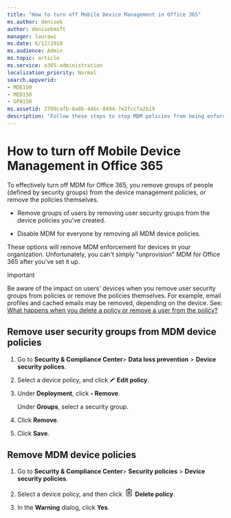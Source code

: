 ```yaml
---
title: "How to turn off Mobile Device Management in Office 365"
ms.author: deniseb
author: denisebmsft
manager: laurawi
ms.date: 6/12/2018
ms.audience: Admin
ms.topic: article
ms.service: o365-administration
localization_priority: Normal
search.appverid:
- MOE150
- MED150
- GPA150
ms.assetid: 2709cafb-0a8b-44bc-8494-7e2fccfa2b19
description: "Follow these steps to stop MDM policies from being enforced for mobile devices in your Office 365 organization."
---
```


# How to turn off Mobile Device Management in Office 365

To effectively turn off MDM for Office 365, you remove groups of people (defined by security groups) from the device management policies, or remove the policies themselves. 
  
- Remove groups of users by removing user security groups from the device policies you've created. 
    
- Disable MDM for everyone by removing all MDM device policies. 
    
These options will remove MDM enforcement for devices in your organization. Unfortunately, you can't simply "unprovision" MDM for Office 365 after you've set it up.
  
> [!IMPORTANT]
> Be aware of the impact on users' devices when you remove user security groups from policies or remove the policies themselves. For example, email profiles and cached emails may be removed, depending on the device. See: [What happens when you delete a policy or remove a user from the policy?](create-device-security-policies.md#BKMK_ChangeImpact)
  
## Remove user security groups from MDM device policies

1. Go to **Security &amp; Compliance Center**\> **Data loss prevention** \> **Device security polices**.
    
2. Select a device policy, and click ![Edit icon](media/O365-MDM-CreatePolicy-EditIcon.gif) **Edit policy**.
    
3. Under **Deployment**, click **- Remove**.
    
    Under **Groups**, select a security group.
    
4.  Click **Remove**.
    
5. Click **Save**.
    
## Remove MDM device policies

1. Go to **Security &amp; Compliance Center**\> **Security policies** \> **Device security policies**.
    
2. Select a device policy, and then click ![Image of the trash can icon.](media/b8bfa783-c0b5-46d9-9570-8a385088e8fe.png) **Delete policy**.
    
3. In the **Warning** dialog, click **Yes**. 
    


